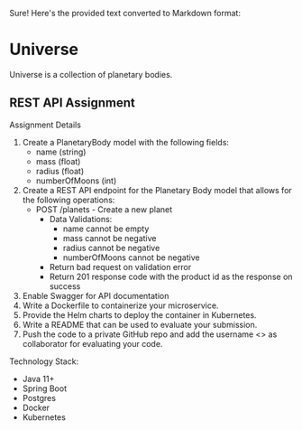 Sure! Here's the provided text converted to Markdown format:

# Universe

Universe is a collection of planetary bodies.

## REST API Assignment
Assignment Details
1. Create a PlanetaryBody model with the following fields:
   - name (string)
   - mass (float)
   - radius (float)
   - numberOfMoons (int)
2. Create a REST API endpoint for the Planetary Body model that allows for the following operations:
   - POST /planets - Create a new planet
     - Data Validations:
       - name cannot be empty
       - mass cannot be negative
       - radius cannot be negative
       - numberOfMoons cannot be negative
     - Return bad request on validation error
     - Return 201 response code with the product id as the response on success
3. Enable Swagger for API documentation
4. Write a Dockerfile to containerize your microservice.
5. Provide the Helm charts to deploy the container in Kubernetes.
6. Write a README that can be used to evaluate your submission.
7. Push the code to a private GitHub repo and add the username <> as collaborator for evaluating your code.

Technology Stack:
- Java 11+
- Spring Boot
- Postgres
- Docker
- Kubernetes